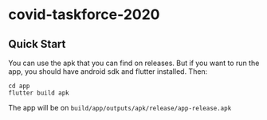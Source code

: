 # covid-taskforce-2020
## Quick Start
You can use the apk that you can find on releases. But if you want to run the app, you should have android sdk and flutter installed. Then:
```
cd app
flutter build apk
```
The app will be on `build/app/outputs/apk/release/app-release.apk`
